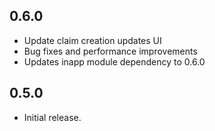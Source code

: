 ## 0.6.0

* Update claim creation updates UI
* Bug fixes and performance improvements
* Updates inapp module dependency to 0.6.0

## 0.5.0

* Initial release.
